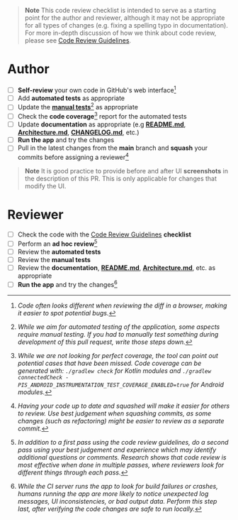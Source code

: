 <!-- Write any additional comments here when opening the pull request -->

> **Note**
>This code review checklist is intended to serve as a starting point for the author and reviewer, although it may not be appropriate for all types of changes (e.g. fixing a spelling typo in documentation).  For more in-depth discussion of how we think about code review, please see [Code Review Guidelines](../blob/main/docs/CODE_REVIEW_GUIDELINES.md).

# Author
<!-- NOTE: Do not modify these when initially opening the pull request.  This is a checklist template that you tick off AFTER the pull request is created. -->

- [ ] **Self-review** your own code in GitHub's web interface[^1]
- [ ] Add **automated tests** as appropriate
- [ ] Update the [**manual tests**](../blob/main/docs/testing/manual_testing)[^2] as appropriate
- [ ] Check the **code coverage**[^3] report for the automated tests
- [ ] Update **documentation** as appropriate (e.g [**README.md**](../blob/main/README.md), [**Architecture.md**](../blob/main/docs/Architecture.md), [**CHANGELOG.md**](../blob/main/CHANGELOG.md), etc.)
- [ ] **Run the app** and try the changes
- [ ] Pull in the latest changes from the **main** branch and **squash** your commits before assigning a reviewer[^4]

> **Note**
> It is good practice to provide before and after UI  **screenshots** in the description of this PR. This is only applicable for changes that modify the UI.

# Reviewer

- [ ] Check the code with the [Code Review Guidelines](../blob/main/docs/CODE_REVIEW_GUIDELINES.md) **checklist**
- [ ] Perform an **ad hoc review**[^5]
- [ ] Review the **automated tests**
- [ ] Review the **manual tests**
- [ ] Review the **documentation**, [**README.md**](../blob/main/README.md), [**Architecture.md**](../blob/main/docs/Architecture.md), etc. as appropriate
- [ ] **Run the app** and try the changes[^6]

[^1]: _Code often looks different when reviewing the diff in a browser, making it easier to spot potential bugs._
[^2]: _While we aim for automated testing of the application, some aspects require manual testing. If you had to manually test something during development of this pull request, write those steps down._
[^3]: _While we are not looking for perfect coverage, the tool can point out potential cases that have been missed. Code coverage can be generated with: `./gradlew check` for Kotlin modules and `./gradlew connectedCheck -PIS_ANDROID_INSTRUMENTATION_TEST_COVERAGE_ENABLED=true` for Android modules._
[^4]: _Having your code up to date and squashed will make it easier for others to review. Use best judgement when squashing commits, as some changes (such as refactoring) might be easier to review as a separate commit._
[^5]: _In addition to a first pass using the code review guidelines, do a second pass using your best judgement and experience which may identify additional questions or comments. Research shows that code review is most effective when done in multiple passes, where reviewers look for different things through each pass._
[^6]: _While the CI server runs the app to look for build failures or crashes, humans running the app are more likely to notice unexpected log messages, UI inconsistencies, or bad output data. Perform this step last, after verifying the code changes are safe to run locally._